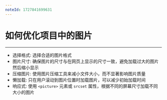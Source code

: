```yaml
---
noteId: 1727841699631
---
```



# 如何优化项目中的图片
---
- 选择格式: 选择合适的图片格式
- 图片尺寸: 确保图片的尺寸与在网页上显示的尺寸一致，避免加载过大的图片然后缩小显示
- 压缩图片: 使用图片压缩工具来减小文件大小，而不显著影响图片质量
- 懒加载: 只在用户滚动到图片位置时加载图片，可以减少初始加载时间
- 响应式: 使用 `<picture>` 元素或 `srcset` 属性，根据不同的屏幕尺寸加载不同大小的图片